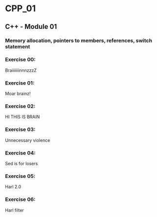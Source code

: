 # CPP_01
## C++ - Module 01

### Memory allocation, pointers to members, references, switch statement

### Exercise 00:
BraiiiiiiinnnzzzZ

### Exercise 01:
Moar brainz!

### Exercise 02:
HI THIS IS BRAIN

### Exercise 03:
Unnecessary violence

### Exercise 04:
Sed is for losers

### Exercise 05:
Harl 2.0

### Exercise 06:
Harl filter

